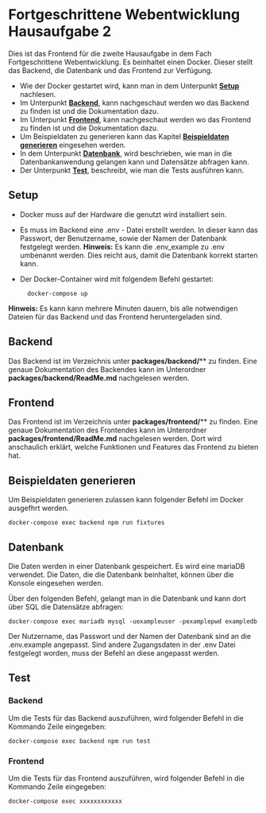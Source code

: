 # **Fortgeschrittene Webentwicklung Hausaufgabe 2**
Dies ist das Frontend für die zweite Hausaufgabe in dem Fach Fortgeschrittene Webentwicklung. Es beinhaltet einen Docker. Dieser stellt das Backend, die Datenbank und das Frontend zur Verfügung.

- Wie der Docker gestartet wird, kann man in dem Unterpunkt **[Setup](#setup)** nachlesen.
- Im Unterpunkt **[Backend](#backend)**, kann nachgeschaut werden wo das Backend zu finden ist und die Dokumentation dazu.
- Im Unterpunkt **[Frontend](#frontend)**, kann nachgeschaut werden wo das Frontend zu finden ist und die Dokumentation dazu.
- Um Beispieldaten zu generieren kann das Kapitel **[Beispieldaten generieren](#beispieldaten-generieren)** eingesehen werden.
- In dem Unterpunkt **[Datenbank](#datenbank)**, wird beschrieben, wie man in die Datenbankanwendung gelangen kann und Datensätze abfragen kann.
- Der Unterpunkt **[Test](#test)**, beschreibt, wie man die Tests ausführen kann.

## Setup

- Docker muss auf der Hardware die genutzt wird installiert sein.
- Es muss im Backend eine .env - Datei erstellt werden. In dieser kann das Passwort, der Benutzername, sowie der Namen der Datenbank festgelegt werden.
**Hinweis:**  Es kann die .env_example zu .env umbenannt werden. Dies reicht aus, damit die Datenbank korrekt starten kann.
- Der Docker-Container wird mit folgendem Befehl gestartet:

		docker-compose up
		
**Hinweis:** Es kann kann mehrere Minuten dauern, bis alle notwendigen Dateien für das Backend und das Frontend heruntergeladen sind.

## Backend
Das Backend ist im Verzeichnis unter  **packages/backend/**** zu finden.
Eine genaue Dokumentation des Backendes kann im Unterordner **packages/backend/ReadMe.md** nachgelesen werden.

## Frontend
Das Frontend ist im Verzeichnis unter  **packages/frontend/**** zu finden.
Eine genaue Dokumentation des Frontendes kann im Unterordner **packages/frontend/ReadMe.md** nachgelesen werden. Dort wird anschaulich erklärt, welche Funktionen und Features das Frontend zu bieten hat.


## Beispieldaten generieren

Um Beispieldaten generieren zulassen kann folgender Befehl im Docker ausgefhrt werden.

	docker-compose exec backend npm run fixtures

  

## Datenbank

Die Daten werden in einer Datenbank gespeichert. Es wird eine mariaDB verwendet. Die Daten, die die Datenbank beinhaltet, können über die Konsole eingesehen werden.

Über den folgenden Befehl, gelangt man in die Datenbank und kann dort über SQL die Datensätze abfragen:

	docker-compose exec mariadb mysql -uexampleuser -pexamplepwd exampledb

Der Nutzername, das Passwort und der Namen der Datenbank sind an die .env.example angepasst. Sind andere Zugangsdaten in der .env Datei festgelegt worden, muss der Befehl an diese angepasst werden.

  

## Test

### Backend

Um die Tests für das Backend auszuführen, wird folgender Befehl in die Kommando Zeile eingegeben:

	docker-compose exec backend npm run test

### Frontend

Um die Tests für das Frontend auszuführen, wird folgender Befehl in die Kommando Zeile eingegeben:

	docker-compose exec xxxxxxxxxxxx

